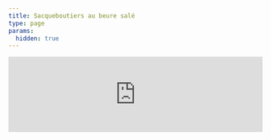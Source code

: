 ```yaml
---
title: Sacqueboutiers au beure salé
type: page
params:
  hidden: true
---
```


<iframe id="iframe_assoconnect" src="https://ac.musik-europa-breizh.fr/collect/description/411331-q-les-sacqueboutiers-au-beurre-sale-chapelle-st-anne-festival-chambre-avec-vue?iframe=1" width="100%" style="overflow: hidden; border: 0; max-height: none;" scrolling="no" onload="window.location.href='#iframe_assoconnect'"></iframe><script>window.addEventListener("message", function(event) {if(event.data.action === "iframe.height" && event.origin === "https://ac.musik-europa-breizh.fr"){document.getElementById("iframe_assoconnect").height = event.data.height;}});</script><style>#iframe_assoconnect{border: 0}</style>

